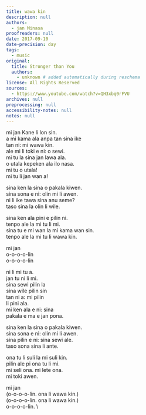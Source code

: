 ```yaml
---
title: wawa kin
description: null
authors:
  - jan Minasa
proofreaders: null
date: 2017-09-10
date-precision: day
tags:
  - music
original:
  title: Stronger than You
  authors:
    - unknown # added automatically during reschema
license: All Rights Reserved
sources:
  - https://www.youtube.com/watch?v=QH3xbq0rFVU
archives: null
preprocessing: null
accessibility-notes: null
notes: null
---
```


mi jan Kane li lon sin.  \
a mi kama ala anpa tan sina ike  \
tan ni: mi wawa kin.  \
ale mi li toki e ni: o sewi.  \
mi tu la sina jan lawa ala.  \
o utala kepeken ala ilo nasa.  \
mi tu o utala!  \
mi tu li jan wan a!

sina ken la sina o pakala kiwen.  \
sina sona e ni: olin mi li awen.  \
ni li ike tawa sina anu seme?  \
taso sina la olin li wile.

sina ken ala pini e pilin ni.  \
tenpo ale la mi tu li mi.  \
sina tu e mi wan la mi kama wan sin.  \
tenpo ale la mi tu li wawa kin.

mi jan  \
o-o-o-o-lin  \
o-o-o-o-lin

ni li mi tu a.  \
jan tu ni li mi.  \
sina sewi pilin la  \
sina wile pilin sin  \
tan ni a: mi pilin  \
li pini ala.  \
mi ken ala e ni: sina  \
pakala e ma e jan pona.

sina ken la sina o pakala kiwen.  \
sina sona e ni: olin mi li awen.  \
sina pilin e ni: sina sewi ale.  \
taso sona sina li ante.

ona tu li suli la mi suli kin.  \
pilin ale pi ona tu li mi.  \
mi seli ona. mi lete ona.  \
mi toki awen.

mi jan  \
(o-o-o-o-lin. ona li wawa kin.)  \
(o-o-o-o-lin. ona li wawa kin.)  \
o-o-o-o-lin.  \
